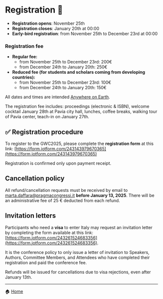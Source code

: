 # Registration 📨

- **Registration opens**: November 25th
- **Registration closes**: January 20th at 00:00
- **Early-bird registration**: from November 25th to December 23rd at 00:00

### Registration fee 
- **Regular fee:**
  - from November 25th to December 23rd: 200€
  - from December 24th to January 20th: 250€ 
- **Reduced fee (for students and scholars coming from developing countries):** 
  - from November 25th to December 23rd: 100€
  - from December 24th to January 20th: 150€

All dates and times are intended [Anywhere on Earth](https://time.is/Anywhere_on_Earth).

The registration fee includes: proceedings (electronic & ISBN), welcome cocktail January 28th at Pavia city hall, lunches, coffee breaks, walking tour of Pavia center, teach-in on January 27th.

## ✅ Registration procedure

To register to the GWC2025, please complete the **registration form** at this link: [https://form.jotform.com/243143979670365](https://form.jotform.com/243143979670365)

Registration is confirmed only upon payment receipt. 

## Cancellation policy

All refund/cancellation requests must be received by email to [marta.daffara@pragmacongressi.it](marta.daffara@pragmacongressi.it) **before January 13, 2025**. There will be an administrative fee of 25 € deducted from each refund.

## Invitation letters 

Participants who need a **visa** to enter Italy may request an invitation letter by completing the form available at this link: [https://form.jotform.com/243261524683356](https://form.jotform.com/243261524683356). 

It is the conference policy to only issue a letter of invitation to Speakers, Authors, Committee Members, and Attendees who have completed their registration and paid the conference fee.

Refunds will be issued for cancellations due to visa rejections, even after January 13th.

---

🏠 [Home](https://unipv-larl.github.io/GWC2025/)
